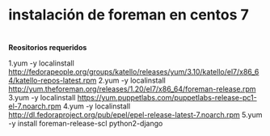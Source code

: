 # instalación de foreman en centos 7<h1>
  
  **Reositorios requeridos**
  
 1.yum -y localinstall http://fedorapeople.org/groups/katello/releases/yum/3.10/katello/el7/x86_64/katello-repos-latest.rpm
 2.yum -y localinstall http://yum.theforeman.org/releases/1.20/el7/x86_64/foreman-release.rpm
 3.yum -y localinstall https://yum.puppetlabs.com/puppetlabs-release-pc1-el-7.noarch.rpm
 4.yum -y localinstall http://dl.fedoraproject.org/pub/epel/epel-release-latest-7.noarch.rpm
 5.yum -y install foreman-release-scl python2-django
